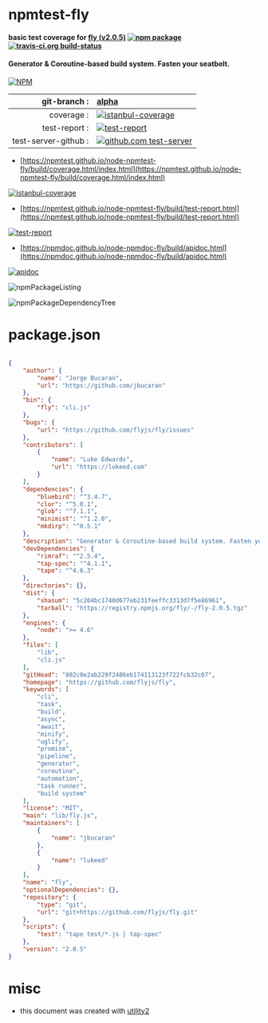 # npmtest-fly

#### basic test coverage for  [fly (v2.0.5)](https://github.com/flyjs/fly)  [![npm package](https://img.shields.io/npm/v/npmtest-fly.svg?style=flat-square)](https://www.npmjs.org/package/npmtest-fly) [![travis-ci.org build-status](https://api.travis-ci.org/npmtest/node-npmtest-fly.svg)](https://travis-ci.org/npmtest/node-npmtest-fly)

#### Generator & Coroutine-based build system. Fasten your seatbelt.

[![NPM](https://nodei.co/npm/fly.png?downloads=true&downloadRank=true&stars=true)](https://www.npmjs.com/package/fly)

| git-branch : | [alpha](https://github.com/npmtest/node-npmtest-fly/tree/alpha)|
|--:|:--|
| coverage : | [![istanbul-coverage](https://npmtest.github.io/node-npmtest-fly/build/coverage.badge.svg)](https://npmtest.github.io/node-npmtest-fly/build/coverage.html/index.html)|
| test-report : | [![test-report](https://npmtest.github.io/node-npmtest-fly/build/test-report.badge.svg)](https://npmtest.github.io/node-npmtest-fly/build/test-report.html)|
| test-server-github : | [![github.com test-server](https://npmtest.github.io/node-npmtest-fly/GitHub-Mark-32px.png)](https://npmtest.github.io/node-npmtest-fly/build/app/index.html) | | build-artifacts : | [![build-artifacts](https://npmtest.github.io/node-npmtest-fly/glyphicons_144_folder_open.png)](https://github.com/npmtest/node-npmtest-fly/tree/gh-pages/build)|

- [https://npmtest.github.io/node-npmtest-fly/build/coverage.html/index.html](https://npmtest.github.io/node-npmtest-fly/build/coverage.html/index.html)

[![istanbul-coverage](https://npmtest.github.io/node-npmtest-fly/build/screenCapture.buildCi.browser.%252Ftmp%252Fbuild%252Fcoverage.lib.html.png)](https://npmtest.github.io/node-npmtest-fly/build/coverage.html/index.html)

- [https://npmtest.github.io/node-npmtest-fly/build/test-report.html](https://npmtest.github.io/node-npmtest-fly/build/test-report.html)

[![test-report](https://npmtest.github.io/node-npmtest-fly/build/screenCapture.buildCi.browser.%252Ftmp%252Fbuild%252Ftest-report.html.png)](https://npmtest.github.io/node-npmtest-fly/build/test-report.html)

- [https://npmdoc.github.io/node-npmdoc-fly/build/apidoc.html](https://npmdoc.github.io/node-npmdoc-fly/build/apidoc.html)

[![apidoc](https://npmdoc.github.io/node-npmdoc-fly/build/screenCapture.buildCi.browser.%252Ftmp%252Fbuild%252Fapidoc.html.png)](https://npmdoc.github.io/node-npmdoc-fly/build/apidoc.html)

![npmPackageListing](https://npmtest.github.io/node-npmtest-fly/build/screenCapture.npmPackageListing.svg)

![npmPackageDependencyTree](https://npmtest.github.io/node-npmtest-fly/build/screenCapture.npmPackageDependencyTree.svg)



# package.json

```json

{
    "author": {
        "name": "Jorge Bucaran",
        "url": "https://github.com/jbucaran"
    },
    "bin": {
        "fly": "cli.js"
    },
    "bugs": {
        "url": "https://github.com/flyjs/fly/issues"
    },
    "contributors": [
        {
            "name": "Luke Edwards",
            "url": "https://lukeed.com"
        }
    ],
    "dependencies": {
        "bluebird": "^3.4.7",
        "clor": "^5.0.1",
        "glob": "^7.1.1",
        "minimist": "^1.2.0",
        "mkdirp": "^0.5.1"
    },
    "description": "Generator & Coroutine-based build system. Fasten your seatbelt.",
    "devDependencies": {
        "rimraf": "^2.5.4",
        "tap-spec": "^4.1.1",
        "tape": "^4.6.3"
    },
    "directories": {},
    "dist": {
        "shasum": "5c204bc1740d677eb231feeffc3313d7f5e86961",
        "tarball": "https://registry.npmjs.org/fly/-/fly-2.0.5.tgz"
    },
    "engines": {
        "node": ">= 4.6"
    },
    "files": [
        "lib",
        "cli.js"
    ],
    "gitHead": "802c0e2ab229f2486eb174113123f722fcb32c07",
    "homepage": "https://github.com/flyjs/fly",
    "keywords": [
        "cli",
        "task",
        "build",
        "async",
        "await",
        "minify",
        "uglify",
        "promise",
        "pipeline",
        "generator",
        "coroutine",
        "automation",
        "task runner",
        "build system"
    ],
    "license": "MIT",
    "main": "lib/fly.js",
    "maintainers": [
        {
            "name": "jbucaran"
        },
        {
            "name": "lukeed"
        }
    ],
    "name": "fly",
    "optionalDependencies": {},
    "repository": {
        "type": "git",
        "url": "git+https://github.com/flyjs/fly.git"
    },
    "scripts": {
        "test": "tape test/*.js | tap-spec"
    },
    "version": "2.0.5"
}
```



# misc
- this document was created with [utility2](https://github.com/kaizhu256/node-utility2)
